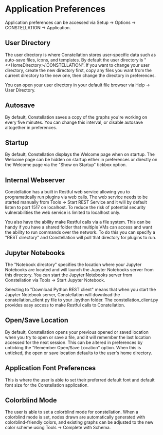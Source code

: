 # Application Preferences

Application preferences can be accessed via Setup -> Options ->
CONSTELLATION -> Application.

## User Directory

The user directory is where Constellation stores user-specific data such
as auto-save files, icons, and templates. By default the user directory
is "&lt;<HomeDirectory&gt;/.CONSTELLATION". If you want to change your user
directory, create the new directory first, copy any files you want from
the current directory to the new one, then change the directory in
preferences.

You can open your user directory in your default file browser via Help
-> User Directory.

## Autosave

By default, Constellation saves a copy of the graphs you're working on
every five minutes. You can change this interval, or disable autosave
altogether in preferences.

## Startup

By default, Constellation displays the Welcome page when on startup. The
Welcome page can be hidden on startup either in preferences or directly
on the Welcome page via the "Show on Startup" tickbox option.

## Internal Webserver

Constellation has a built in Restful web service allowing you to
programatically run plugins via web calls. The web service needs to be
started manually from Tools -> Start REST Service and it will by default
listen to port 1517 on localhost. To reduce the risk of potential
security vulnerabilities the web service is limited to localhost only.

You also have the ability make Restful calls via a file system. This can
be handy if you have a shared folder that multiple VMs can access and
want the ability to run commands over the network. To do this you can
specify a "REST directory" and Constellation will poll that directory
for plugins to run.

## Jupyter Notebooks

The "Notebook directory" specifies the location where your Jupyter
Notebooks are located and will launch the Jupyter Notebooks server from
this directory. You can start the Jupyter Notebooks server from
Constellation via Tools -> Start Jupyter Notebook.

Selecting to "Download Python REST client" means that when you start the
Jupyter Notebook server, Constellation will download the
constellation_client.py file to your .ipython folder. The
constellation_client.py provides easy access to make Restful calls to
Constellation.

## Open/Save Location

By default, Constellation opens your previous opened or saved location
when you try to open or save a file, and it will remember the last
location accessed for the next session. This can be altered in
preferences by unticking the "Remember Open/Save Location" option. When
this is unticked, the open or save location defaults to the user's home
directory.

## Application Font Preferences

This is where the user is able to set their preferred default font and
default font size for the Constellation application.

## Colorblind Mode

The user is able to set a colorblind mode for constellation. When a 
colorblind mode is set, nodes drawn are automatically generated with
colorblind-friendly colors, and existing graphs can be adjusted to 
the new color scheme using Tools -> Complete with Schema.